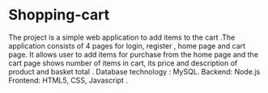 # Shopping-cart
The project is a simple web application to add items to the cart .The application consists of  4 pages for login, register , home page and cart page. It allows user to add items for purchase from the home page and the cart page shows number of items in cart, its price and description of product and basket total .
Database technology :  MySQL. 
Backend: Node.js
Frontend: HTML5, CSS, Javascript .
